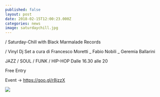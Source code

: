 ```yaml
---
published: false
layout: post
date: 2018-02-15T12:00:23.000Z
categories: news
image: saturdaychill.jpg
---
```

/ Saturday-Chill with
Black Marmalade Records

/ Vinyl Dj Set a cura di
Francesco Moretti _ Fabio Nobili _ Geremia Ballarini

JAZZ / SOUL / FUNK / HIP-HOP 
Dalle 16.30 alle 20

Free Entry

Event -> https://goo.gl/r8jzzX

![]({{site.baseurl}}/http://i65.tinypic.com/qq8jva.jpg)
